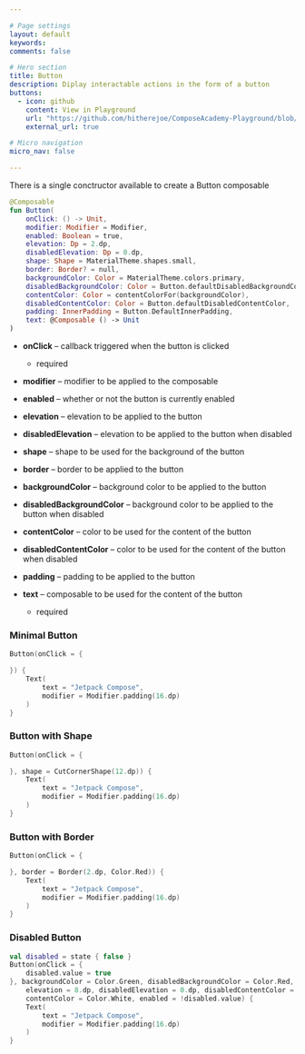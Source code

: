 ```yaml
---

# Page settings
layout: default
keywords:
comments: false

# Hero section
title: Button
description: Diplay interactable actions in the form of a button
buttons:
  - icon: github
    content: View in Playground
    url: "https://github.com/hitherejoe/ComposeAcademy-Playground/blob/master/app/src/main/java/co/joebirch/composeplayground/material/button.kt"
    external_url: true

# Micro navigation
micro_nav: false

---
```


There is a single conctructor available to create a Button composable

```kotlin
@Composable
fun Button(
    onClick: () -> Unit,
    modifier: Modifier = Modifier,
    enabled: Boolean = true,
    elevation: Dp = 2.dp,
    disabledElevation: Dp = 0.dp,
    shape: Shape = MaterialTheme.shapes.small,
    border: Border? = null,
    backgroundColor: Color = MaterialTheme.colors.primary,
    disabledBackgroundColor: Color = Button.defaultDisabledBackgroundColor,
    contentColor: Color = contentColorFor(backgroundColor),
    disabledContentColor: Color = Button.defaultDisabledContentColor,
    padding: InnerPadding = Button.DefaultInnerPadding,
    text: @Composable () -> Unit
)
```

* **onClick** – callback triggered when the button is clicked
  * required

* **modifier** – modifier to be applied to the composable

* **enabled** – whether or not the button is currently enabled

* **elevation** – elevation to be applied to the button

* **disabledElevation** – elevation to be applied to the button when disabled

* **shape** – shape to be used for the background of the button

* **border** – border to be applied to the button

* **backgroundColor** – background color to be applied to the button

* **disabledBackgroundColor** – background color to be applied to the button when disabled

* **contentColor** – color to be used for the content of the button

* **disabledContentColor** – color to be used for the content of the button when disabled

* **padding** – padding to be applied to the button

* **text** – composable to be used for the content of the button
  * required

### Minimal Button
  
```kotlin
Button(onClick = {

}) {
    Text(
        text = "Jetpack Compose",
        modifier = Modifier.padding(16.dp)
    )
}
```

### Button with Shape
  
```kotlin
Button(onClick = {

}, shape = CutCornerShape(12.dp)) {
    Text(
        text = "Jetpack Compose",
        modifier = Modifier.padding(16.dp)
    )
}
```

### Button with Border

```kotlin
Button(onClick = {

}, border = Border(2.dp, Color.Red)) {
    Text(
        text = "Jetpack Compose",
        modifier = Modifier.padding(16.dp)
    )
}
```

### Disabled Button

```kotlin
val disabled = state { false }
Button(onClick = {
    disabled.value = true
}, backgroundColor = Color.Green, disabledBackgroundColor = Color.Red,
    elevation = 8.dp, disabledElevation = 0.dp, disabledContentColor = Color.DarkGray,
    contentColor = Color.White, enabled = !disabled.value) {
    Text(
        text = "Jetpack Compose",
        modifier = Modifier.padding(16.dp)
    )
}
```
